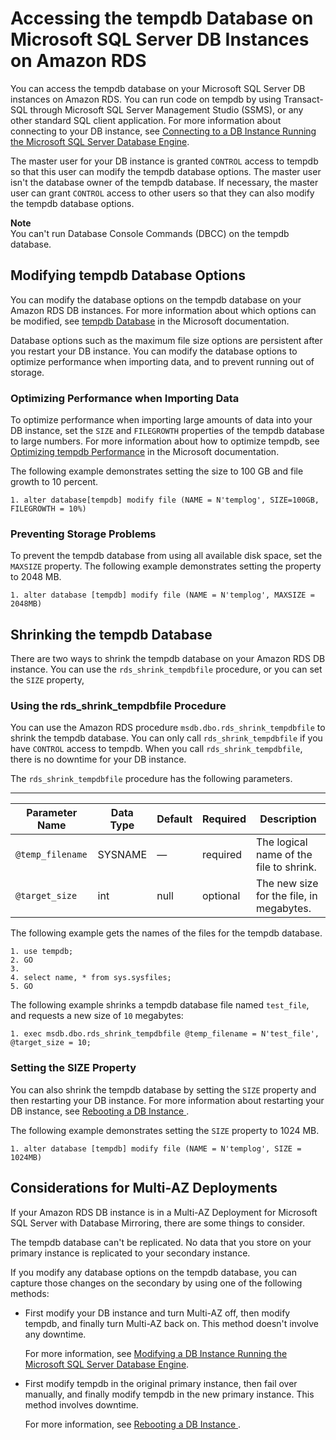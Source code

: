 # Accessing the tempdb Database on Microsoft SQL Server DB Instances on Amazon RDS<a name="SQLServer.TempDB"></a>

You can access the tempdb database on your Microsoft SQL Server DB instances on Amazon RDS\. You can run code on tempdb by using Transact\-SQL through Microsoft SQL Server Management Studio \(SSMS\), or any other standard SQL client application\. For more information about connecting to your DB instance, see [Connecting to a DB Instance Running the Microsoft SQL Server Database Engine](USER_ConnectToMicrosoftSQLServerInstance.md)\. 

The master user for your DB instance is granted `CONTROL` access to tempdb so that this user can modify the tempdb database options\. The master user isn't the database owner of the tempdb database\. If necessary, the master user can grant `CONTROL` access to other users so that they can also modify the tempdb database options\. 

**Note**  
You can't run Database Console Commands \(DBCC\) on the tempdb database\. 

## Modifying tempdb Database Options<a name="SQLServer.TempDB.Modifying"></a>

You can modify the database options on the tempdb database on your Amazon RDS DB instances\. For more information about which options can be modified, see [tempdb Database](https://msdn.microsoft.com/en-us/library/ms190768%28v=sql.120%29.aspx) in the Microsoft documentation\. 

Database options such as the maximum file size options are persistent after you restart your DB instance\. You can modify the database options to optimize performance when importing data, and to prevent running out of storage\. 

### Optimizing Performance when Importing Data<a name="SQLServer.TempDB.Modifying.Import"></a>

To optimize performance when importing large amounts of data into your DB instance, set the `SIZE` and `FILEGROWTH` properties of the tempdb database to large numbers\. For more information about how to optimize tempdb, see [Optimizing tempdb Performance](https://technet.microsoft.com/en-us/library/ms175527%28v=sql.120%29.aspx) in the Microsoft documentation\. 

The following example demonstrates setting the size to 100 GB and file growth to 10 percent\. 

```
1. alter database[tempdb] modify file (NAME = N'templog', SIZE=100GB, FILEGROWTH = 10%)
```

### Preventing Storage Problems<a name="SQLServer.TempDB.Modifying.Full"></a>

To prevent the tempdb database from using all available disk space, set the `MAXSIZE` property\. The following example demonstrates setting the property to 2048 MB\. 

```
1. alter database [tempdb] modify file (NAME = N'templog', MAXSIZE = 2048MB)
```

## Shrinking the tempdb Database<a name="SQLServer.TempDB.Shrinking"></a>

There are two ways to shrink the tempdb database on your Amazon RDS DB instance\. You can use the `rds_shrink_tempdbfile` procedure, or you can set the `SIZE` property, 

### Using the rds\_shrink\_tempdbfile Procedure<a name="SQLServer.TempDB.Shrinking.Proc"></a>

You can use the Amazon RDS procedure `msdb.dbo.rds_shrink_tempdbfile` to shrink the tempdb database\. You can only call `rds_shrink_tempdbfile` if you have `CONTROL` access to tempdb\. When you call `rds_shrink_tempdbfile`, there is no downtime for your DB instance\. 

The `rds_shrink_tempdbfile` procedure has the following parameters\. 


****  

| Parameter Name | Data Type | Default | Required | Description | 
| --- | --- | --- | --- | --- | 
| `@temp_filename` | SYSNAME | — | required | The logical name of the file to shrink\. | 
| `@target_size` | int | null | optional | The new size for the file, in megabytes\. | 

The following example gets the names of the files for the tempdb database\. 

```
1. use tempdb;
2. GO
3. 
4. select name, * from sys.sysfiles;
5. GO
```

The following example shrinks a tempdb database file named `test_file`, and requests a new size of `10` megabytes: 

```
1. exec msdb.dbo.rds_shrink_tempdbfile @temp_filename = N'test_file', @target_size = 10;
```

### Setting the SIZE Property<a name="SQLServer.TempDB.Shrinking.Size"></a>

You can also shrink the tempdb database by setting the `SIZE` property and then restarting your DB instance\. For more information about restarting your DB instance, see [Rebooting a DB Instance ](USER_RebootInstance.md)\. 

The following example demonstrates setting the `SIZE` property to 1024 MB\. 

```
1. alter database [tempdb] modify file (NAME = N'templog', SIZE = 1024MB)
```

## Considerations for Multi\-AZ Deployments<a name="SQLServer.TempDB.MAZ"></a>

If your Amazon RDS DB instance is in a Multi\-AZ Deployment for Microsoft SQL Server with Database Mirroring, there are some things to consider\. 

The tempdb database can't be replicated\. No data that you store on your primary instance is replicated to your secondary instance\. 

If you modify any database options on the tempdb database, you can capture those changes on the secondary by using one of the following methods: 
+ First modify your DB instance and turn Multi\-AZ off, then modify tempdb, and finally turn Multi\-AZ back on\. This method doesn't involve any downtime\. 

  For more information, see [Modifying a DB Instance Running the Microsoft SQL Server Database Engine](USER_ModifyInstance.SQLServer.md)\. 
+ First modify tempdb in the original primary instance, then fail over manually, and finally modify tempdb in the new primary instance\. This method involves downtime\. 

  For more information, see [Rebooting a DB Instance ](USER_RebootInstance.md)\. 